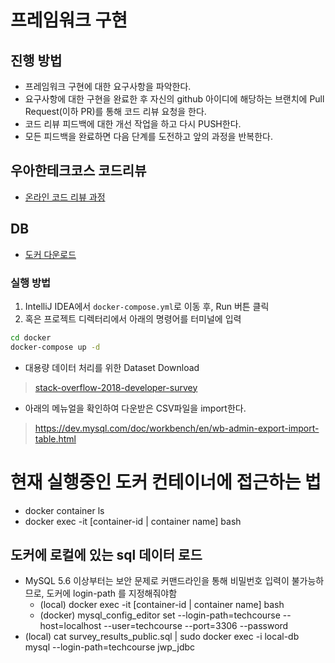 # 프레임워크 구현
## 진행 방법
* 프레임워크 구현에 대한 요구사항을 파악한다.
* 요구사항에 대한 구현을 완료한 후 자신의 github 아이디에 해당하는 브랜치에 Pull Request(이하 PR)를 통해 코드 리뷰 요청을 한다.
* 코드 리뷰 피드백에 대한 개선 작업을 하고 다시 PUSH한다.
* 모든 피드백을 완료하면 다음 단계를 도전하고 앞의 과정을 반복한다.

## 우아한테크코스 코드리뷰
* [온라인 코드 리뷰 과정](https://github.com/woowacourse/woowacourse-docs/blob/master/maincourse/README.md)


## DB

- [도커 다운로드](https://www.docker.com/products/docker-desktop)

### 실행 방법

1. IntelliJ IDEA에서 `docker-compose.yml`로 이동 후, Run 버튼 클릭
2. 혹은 프로젝트 디렉터리에서 아래의 명령어를 터미널에 입력

```bash
cd docker
docker-compose up -d
```

- 대용량 데이터 처리를 위한 Dataset Download

> [stack-overflow-2018-developer-survey](https://www.kaggle.com/stackoverflow/stack-overflow-2018-developer-survey)

- 아래의 메뉴얼을 확인하여 다운받은 CSV파일을 import한다.

> https://dev.mysql.com/doc/workbench/en/wb-admin-export-import-table.html


# 현재 실행중인 도커 컨테이너에 접근하는 법
- docker container ls
- docker exec -it [container-id | container name] bash

## 도커에 로컬에 있는 sql 데이터 로드
- MySQL 5.6 이상부터는 보안 문제로 커맨드라인을 통해 비밀번호 입력이 불가능하므로, 도커에 login-path 를 지정해줘야함
    - (local) docker exec -it [container-id | container name] bash
    - (docker) mysql_config_editor set --login-path=techcourse --host=localhost --user=techcourse --port=3306 --password
- (local) cat survey_results_public.sql | sudo docker exec -i local-db mysql --login-path=techcourse jwp_jdbc
